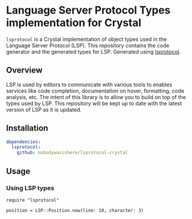 # Language Server Protocol Types implementation for Crystal

`lsprotocol` is a Crystal implementation of object types used in the Language Server Protocol (LSP). This repository contains the code generator and the generated types for LSP.
Generated using [lsprotocol](https://github.com/microsoft/lsprotocol).

## Overview

LSP is used by editors to communicate with various tools to enables services like code completion, documentation on hover, formatting, code analysis, etc. The intent of this library is to allow you to build on top of the types used by LSP. This repository will be kept up to date with the latest version of LSP as it is updated.

## Installation

```yaml
dependencies:
  lsprotocol:
    github: nobodywasishere/lsprotocol-crystal
```

## Usage

### Using LSP types

```crystal
require "lsprotocol"

position = LSP::Position.new(line: 10, character: 3)
```
